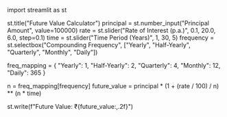 import streamlit as st

st.title("Future Value Calculator")
principal = st.number_input("Principal Amount", value=100000)
rate = st.slider("Rate of Interest (p.a.)", 0.1, 20.0, 6.0, step=0.1)
time = st.slider("Time Period (Years)", 1, 30, 5)
frequency = st.selectbox("Compounding Frequency", ["Yearly", "Half-Yearly", "Quarterly", "Monthly", "Daily"])

freq_mapping = {
    "Yearly": 1,
    "Half-Yearly": 2,
    "Quarterly": 4,
    "Monthly": 12,
    "Daily": 365
}

n = freq_mapping[frequency]
future_value = principal * (1 + (rate / 100) / n) ** (n * time)

st.write(f"Future Value: ₹{future_value:,.2f}")
